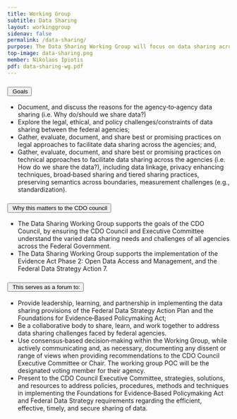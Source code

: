 ```yaml
---
title: Working Group
subtitle: Data Sharing
layout: workinggroup
sidenav: false
permalink: /data-sharing/
purpose: The Data Sharing Working Group will focus on data sharing across federal agencies, and develop a set of well‐written and diverse use cases identified through Listening Sessions, Focus Groups, Environmental Scans, Systematic Web Searches, Document Reviews, and Literature Reviews. These annotated use cases will be available through a Use Case Resource Center.
top-image: data-sharing.png
member: Nikolaos Ipiotis
pdf: data-sharing-wg.pdf
---
```


<h3 class="usa-accordion__heading"><button class="usa-accordion__button bg-accent-cool-lighter" aria-expanded="false" aria-controls="m-a1"><img src="{{site.baseurl}}/assets/images/icons/ribbon-outline.svg" class="workinggroup__accordion-icon" alt=""> Goals</button></h3>
<div id="m-a1" class="usa-accordion__content">
  <ul>
      <li>Document, and discuss the reasons for the agency‐to‐agency data sharing (i.e. Why do/should we share data?)</li>
      <li>Explore the legal, ethical, and policy challenges/constraints of data sharing between the federal agencies;</li>
      <li>Gather, evaluate, document, and share best or promising practices on legal approaches to facilitate data sharing across the agencies; and,</li>
      <li>Gather, evaluate, document, and share best or promising practices on technical approaches to facilitate data sharing across the agencies (i.e. How do we share the data?), including data linkage, privacy enhancing techniques, broad‐based sharing and tiered sharing practices, preserving semantics across boundaries, measurement challenges (e.g., standardization).</li>
  </ul>
</div>
<h3 class="usa-accordion__heading"><button class="usa-accordion__button bg-accent-cool-lighter" aria-expanded="false" aria-controls="m-a2"><img src="{{site.baseurl}}/assets/images/icons/question-circle.svg" class="workinggroup__accordion-icon" alt=""> Why this matters to the CDO council</button></h3>
<div id="m-a2" class="usa-accordion__content">
  <ul>
      <li>The Data Sharing Working Group supports the goals of the CDO Council, by ensuring the CDO Council and Executive Committee understand the varied data sharing needs and challenges of all agencies across the Federal Government.</li>
      <li>The Data Sharing Working Group supports the implementation of the Evidence Act Phase 2:  Open Data Access and Management, and the Federal Data Strategy Action 7.</li>
  </ul>
</div>    
<h3 class="usa-accordion__heading"><button class="usa-accordion__button bg-accent-cool-lighter" aria-expanded="false" aria-controls="m-a3"><img src="{{site.baseurl}}/assets/images/icons/forum.svg" class="workinggroup__accordion-icon" alt=""> This serves as a forum to:</button></h3>
<div id="m-a3" class="usa-accordion__content">
  <ul>
      <li>Provide leadership, learning, and partnership in implementing the data sharing provisions of the Federal Data Strategy Action Plan and the Foundations for Evidence‐Based Policymaking Act;</li>
      <li>Be a collaborative body to share, learn, and work together to address data sharing challenges faced by federal agencies.</li>
      <li>Use consensus‐based decision‐making within the Working Group, while actively communicating and, as necessary, documenting any dissent or range of views when providing recommendations to the CDO Council Executive Committee or Chair. The working group POC will be the designated voting member for their agency.</li>
      <li>Present to the CDO Council Executive Committee, strategies, solutions, and resources to address policies, procedures, methods and techniques in implementing the Foundations for Evidence‐Based Policymaking Act and Federal Data Strategy requirements regarding the efficient, effective, timely, and secure sharing of data.  </li>
  </ul>
</div>